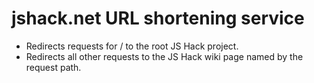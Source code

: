 # jshack.net URL shortening service #

 * Redirects requests for / to the root JS Hack project.
 * Redirects all other requests to the JS Hack wiki page named by the request path.
 